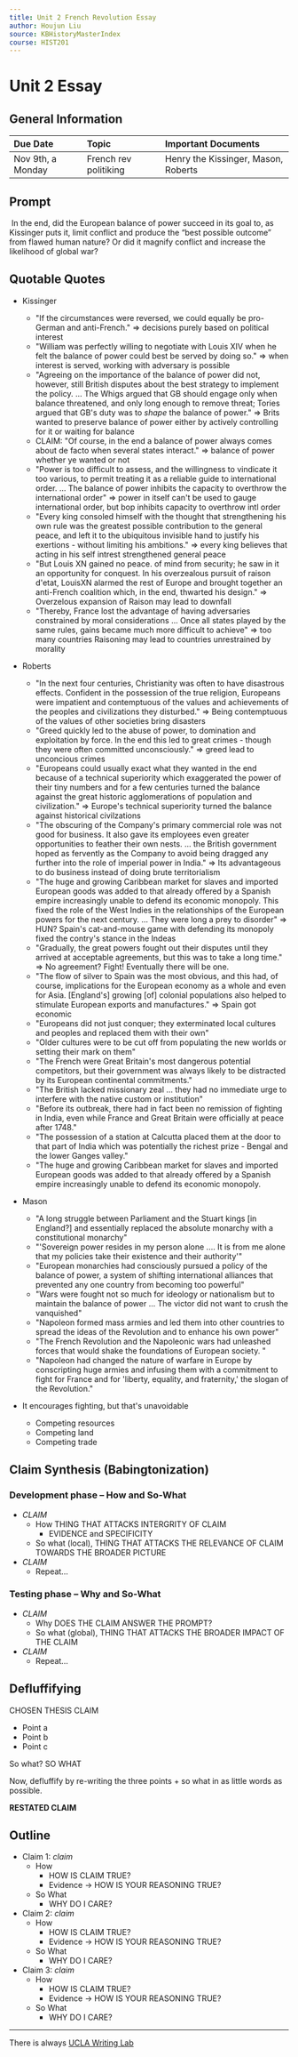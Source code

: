 ```yaml
---
title: Unit 2 French Revolution Essay
author: Houjun Liu
source: KBHistoryMasterIndex
course: HIST201
---
```


# Unit 2 Essay
## General Information
| Due Date | Topic | Important Documents |
| :-- | :-- | :-- |
| Nov 9th, a Monday | French rev politiking | Henry the Kissinger, Mason, Roberts |

## Prompt
 In the end, did the European balance of power succeed in its goal to, as Kissinger puts it, limit conflict and produce the “best possible outcome” from flawed human nature? Or did it magnify conflict and increase the likelihood of global war?
 
 
 ## Quotable Quotes
 * Kissinger
	 *  "If the circumstances were reversed, we could equally be pro-German and anti-French." => decisions purely based on political interest
	 * "William was perfectly willing to negotiate with Louis XIV when he felt the balance of power could best be served by doing so." => when interest is served, working with adversary is possible
	 * "Agreeing on the importance of the balance of power did not, however, still British disputes about the best strategy to implement the policy. ... The Whigs argued that GB should engage only when balance threatened, and only long enough to remove threat; Tories argued that GB's duty was to _shape_ the balance of power." => Brits wanted to preserve balance of power either by actively controlling for it or waiting for balance
	* CLAIM: "Of course, in the end a balance of power always comes about de facto when several states interact." => balance of power whether ye wanted or not
	* "Power is too difficult to assess, and the willingness to vindicate it too various, to permit treating it as a reliable guide to international order. ... The balance of power inhibits the capacity to overthrow the international order" => power in itself can't be used to gauge international order, but bop inhibits capacity to overthrow intl order
	* "Every king consoled himself with the thought that strengthening his own rule was the greatest possible contribution to the general peace, and left it to the ubiquitous invisible hand to justify his exertions - without limiting his ambitions." => every king believes that acting in his self intrest strengthened general peace
	* "But Louis XN gained no peace. of mind from security; he saw in it an opportunity for conquest. In his overzealous pursuit of raison d'etat, LouisXN alarmed the rest of Europe and brought together an anti-French coalition which, in the end, thwarted his design." => Overzelous expansion of Raison may lead to downfall
	* "Thereby, France lost the advantage of having adversaries constrained by moral considerations ...  Once all states played by the same rules, gains became much more difficult to achieve" => too many countries Raisoning may lead to countries unrestrained by morality
* Roberts
	* "In the next four centuries, Christianity was often to have disastrous effects. Confident in the possession of the true religion, Europeans were impatient and contemptuous of the values and achievements of the peoples and civilizations they disturbed." => Being contemptuous of the values of other societies bring disasters
	* "Greed quickly led to the abuse of power, to domination and exploitation by force. In the end this led to great crimes - though they were often committed unconsciously." => greed lead to unconcious crimes
	* "Europeans could usually exact what they wanted in the end because of a technical superiority which exaggerated the power of their tiny numbers and for a few centuries turned the balance against the great historic agglomerations of population and civilization." => Europe's technical superiority turned the balance against historical civilzations
	* "The obscuring of the Company's primary commercial role was not good for business. It also gave its employees even greater opportunities to feather their own nests. ... the British government hoped as fervently as the Company to avoid being dragged any further into the role of imperial power in India." => Its advantageous to do business instead of doing brute territorialism
	* "The huge and growing Caribbean market for slaves and imported European goods was added to that already offered by a Spanish empire increasingly unable to defend its economic monopoly. This fixed the role of the West Indies in the relationships of the European powers for the next century. ... They were long a prey to disorder" => HUN? Spain's cat-and-mouse game with defending its monopoly fixed the contry's stance in the Indeas
	* "Gradually, the great powers fought out their disputes until they arrived at acceptable agreements, but this was to take a long time." => No agreement? Fight! Eventually there will be one.
	* "The flow of silver to Spain was the most obvious, and this had, of course, implications for the European economy as a whole and even for Asia. [England's] growing [of] colonial populations also helped to stimulate European exports and manufactures." => Spain got economic 
	* "Europeans did not just conquer; they exterminated local cultures and peoples and replaced them with their own"
	* "Older cultures were to be cut off from populating the new worlds or setting their mark on them"
	* "The French were Great Britain's most dangerous potential competitors, but their government was always likely to be distracted by its European continental commitments."
	* "The British lacked missionary zeal ... they had no immediate urge to interfere with the native custom or institution"
	* "Before its outbreak, there had in fact been no remission of fighting in India, even while France and Great Britain were officially at peace after 1748."
	* "The possession of a station at Calcutta placed them at the door to that part of India which was potentially the richest prize - Bengal and the lower Ganges valley."
	* "The huge and growing Caribbean market for slaves and imported European goods was added to that already offered by a Spanish empire increasingly unable to defend its economic monopoly.
* Mason
	* "A long struggle between Parliament and the Stuart kings [in England?] and essentially replaced the absolute monarchy with a constitutional monarchy"
	* "'Sovereign power resides in my person alone .... It is from me alone that my policies take their existence and their authority'"
	* "European monarchies had consciously pursued a policy of the balance of power, a system of shifting international alliances that prevented any one country from becoming too powerful"
	* "Wars were fought not so much for ideology or nationalism but to maintain the balance of power ... The victor did not want to crush the vanquished"
	* "Napoleon formed mass armies and led them into other countries to spread the ideas of the Revolution and to enhance his own power"
	* "The French Revolution and the Napoleonic wars had unleashed forces that would shake the foundations of European society. "
	* "Napoleon had changed the nature of warfare in Europe by conscripting huge armies and infusing them with a commitment to fight for France and for 'liberty, equality, and fraternity,' the slogan of the Revolution."
	
* It encourages fighting, but that's unavoidable
	* Competing resources
	* Competing land
	* Competing trade 

## Claim Synthesis (Babingtonization)
### Development phase – How and So-What
- *CLAIM*
	- How THING THAT ATTACKS INTERGRITY OF CLAIM
		- EVIDENCE and SPECIFICITY
	- So what (local), THING THAT ATTACKS THE RELEVANCE OF CLAIM TOWARDS THE BROADER PICTURE
- *CLAIM*
	- Repeat...
	
### Testing phase – Why and So-What
- *CLAIM*
	- Why DOES THE CLAIM ANSWER THE PROMPT?
	- So what (global), THING THAT ATTACKS THE BROADER IMPACT OF THE CLAIM
- *CLAIM*
	- Repeat...
	
## Defluffifying
CHOSEN THESIS CLAIM

* Point a 
* Point b
* Point c

So what? SO WHAT

Now, defluffify by re-writing the three points + so what in as little words as possible.

**RESTATED CLAIM**

## Outline
- Claim 1: *claim*
	- How
		- HOW IS CLAIM TRUE?
		- Evidence -> HOW IS YOUR REASONING TRUE?
	- So What
		- WHY DO I CARE?
- Claim 2: *claim*
	- How
		- HOW IS CLAIM TRUE?
		- Evidence -> HOW IS YOUR REASONING TRUE?
	- So What
		- WHY DO I CARE?
- Claim 3: *claim*
	- How
		- HOW IS CLAIM TRUE?
		- Evidence -> HOW IS YOUR REASONING TRUE?
	- So What
		- WHY DO I CARE?

***

There is always [UCLA Writing Lab](https://wp.ucla.edu/wp-content/uploads/2016/01/UWC_handouts_What-How-So-What-Thesis-revised-5-4-15-RZ.pdf)

